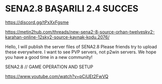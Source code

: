 # SENA2.8 BAŞARILI 2.4 SUCCES

https://discord.gg/tPxXxFgsme

https://metin2hub.com/threads/new-sena2-8-source-orhan-twelvesky2-karahan-online-12sky2-source-kaynak-kodu.2076/



Hello, I will publish the server files of SENA2.8
Please friends try to upload these everywhere.
I want to see PVP servers, not p2win servers.
We hope you have a good time in a new community!


SENA2.8 // GAME OPERATION AND SETUP

https://www.youtube.com/watch?v=pCiUEt2FwVQ

